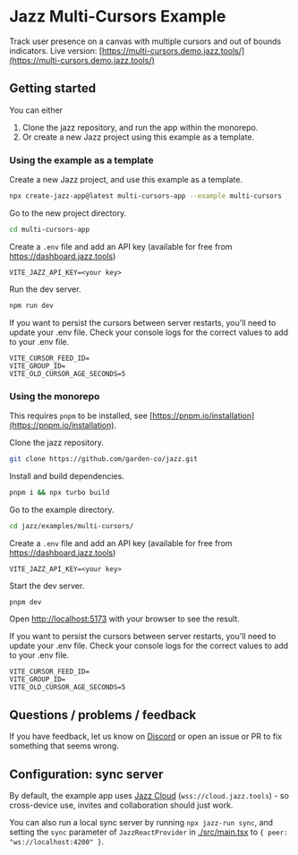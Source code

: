 # Jazz Multi-Cursors Example

Track user presence on a canvas with multiple cursors and out of bounds indicators.
Live version: [https://multi-cursors.demo.jazz.tools/](https://multi-cursors.demo.jazz.tools/)

## Getting started

You can either

1. Clone the jazz repository, and run the app within the monorepo.
2. Or create a new Jazz project using this example as a template.

### Using the example as a template

Create a new Jazz project, and use this example as a template.

```bash
npx create-jazz-app@latest multi-cursors-app --example multi-cursors
```

Go to the new project directory.

```bash
cd multi-cursors-app
```

Create a `.env` file and add an API key (available for free from https://dashboard.jazz.tools)
```
VITE_JAZZ_API_KEY=<your key>
```

Run the dev server.

```bash
npm run dev
```

If you want to persist the cursors between server restarts, you'll need to update your .env file. Check your console logs for the correct values to add to your .env file.

```
VITE_CURSOR_FEED_ID=
VITE_GROUP_ID=
VITE_OLD_CURSOR_AGE_SECONDS=5
```

### Using the monorepo

This requires `pnpm` to be installed, see [https://pnpm.io/installation](https://pnpm.io/installation).

Clone the jazz repository.

```bash
git clone https://github.com/garden-co/jazz.git
```

Install and build dependencies.

```bash
pnpm i && npx turbo build
```

Go to the example directory.

```bash
cd jazz/examples/multi-cursors/
```

Create a `.env` file and add an API key (available for free from https://dashboard.jazz.tools)
```
VITE_JAZZ_API_KEY=<your key>
```

Start the dev server.

```bash
pnpm dev
```

Open [http://localhost:5173](http://localhost:5173) with your browser to see the result.

If you want to persist the cursors between server restarts, you'll need to update your .env file. Check your console logs for the correct values to add to your .env file.

```
VITE_CURSOR_FEED_ID=
VITE_GROUP_ID=
VITE_OLD_CURSOR_AGE_SECONDS=5
```

## Questions / problems / feedback

If you have feedback, let us know on [Discord](https://discord.gg/utDMjHYg42) or open an issue or PR to fix something that seems wrong.

## Configuration: sync server

By default, the example app uses [Jazz Cloud](https://jazz.tools/cloud) (`wss://cloud.jazz.tools`) - so cross-device use, invites and collaboration should just work.

You can also run a local sync server by running `npx jazz-run sync`, and setting the `sync` parameter of `JazzReactProvider` in [./src/main.tsx](./src/main.tsx) to `{ peer: "ws://localhost:4200" }`.
